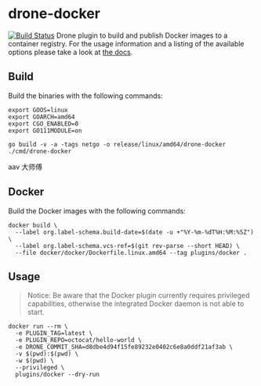 # drone-docker

[![Build Status](http://cloud.drone.io/api/badges/drone-plugins/drone-docker/status.svg)](https://drone.tripanels.com/Sean/drone-docker/)
Drone plugin to build and publish Docker images to a container registry. For the usage information and a listing of the available options please take a look at [the docs](https://wordpress-3238-blog.tripanels.com/drone-docker%e6%b7%bb%e5%8a%a0tag%e7%ae%a1%e7%90%86/).

## Build

Build the binaries with the following commands:

```console
export GOOS=linux
export GOARCH=amd64
export CGO_ENABLED=0
export GO111MODULE=on

go build -v -a -tags netgo -o release/linux/amd64/drone-docker ./cmd/drone-docker
```
aav 大师傅
## Docker

Build the Docker images with the following commands:

```console
docker build \
  --label org.label-schema.build-date=$(date -u +"%Y-%m-%dT%H:%M:%SZ") \
  --label org.label-schema.vcs-ref=$(git rev-parse --short HEAD) \
  --file docker/docker/Dockerfile.linux.amd64 --tag plugins/docker .

```

## Usage

> Notice: Be aware that the Docker plugin currently requires privileged capabilities, otherwise the integrated Docker daemon is not able to start.

```console
docker run --rm \
  -e PLUGIN_TAG=latest \
  -e PLUGIN_REPO=octocat/hello-world \
  -e DRONE_COMMIT_SHA=d8dbe4d94f15fe89232e0402c6e8a0ddf21af3ab \
  -v $(pwd):$(pwd) \
  -w $(pwd) \
  --privileged \
  plugins/docker --dry-run
```



